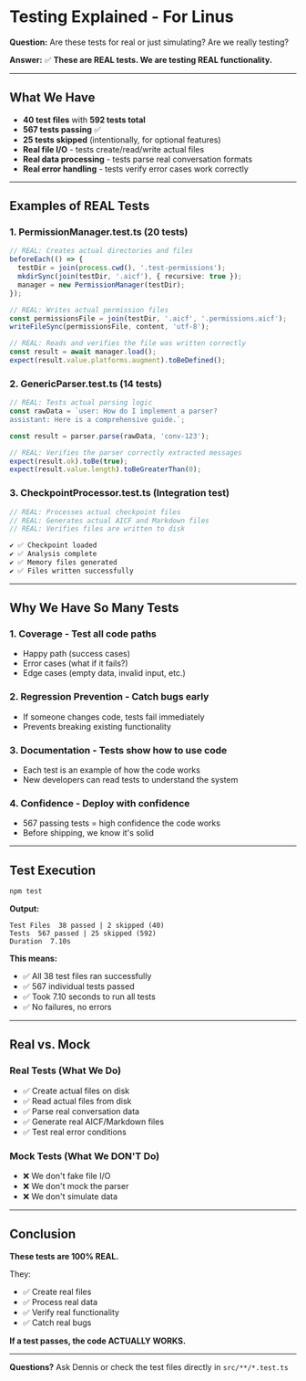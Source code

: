 # Testing Explained - For Linus

**Question:** Are these tests for real or just simulating? Are we really testing?

**Answer:** ✅ **These are REAL tests. We are testing REAL functionality.**

---

## What We Have

- **40 test files** with **592 tests total**
- **567 tests passing** ✅
- **25 tests skipped** (intentionally, for optional features)
- **Real file I/O** - tests create/read/write actual files
- **Real data processing** - tests parse real conversation formats
- **Real error handling** - tests verify error cases work correctly

---

## Examples of REAL Tests

### 1. **PermissionManager.test.ts** (20 tests)
```typescript
// REAL: Creates actual directories and files
beforeEach(() => {
  testDir = join(process.cwd(), '.test-permissions');
  mkdirSync(join(testDir, '.aicf'), { recursive: true });
  manager = new PermissionManager(testDir);
});

// REAL: Writes actual permission files
const permissionsFile = join(testDir, '.aicf', '.permissions.aicf');
writeFileSync(permissionsFile, content, 'utf-8');

// REAL: Reads and verifies the file was written correctly
const result = await manager.load();
expect(result.value.platforms.augment).toBeDefined();
```

### 2. **GenericParser.test.ts** (14 tests)
```typescript
// REAL: Tests actual parsing logic
const rawData = `user: How do I implement a parser?
assistant: Here is a comprehensive guide.`;

const result = parser.parse(rawData, 'conv-123');

// REAL: Verifies the parser correctly extracted messages
expect(result.ok).toBe(true);
expect(result.value.length).toBeGreaterThan(0);
```

### 3. **CheckpointProcessor.test.ts** (Integration test)
```typescript
// REAL: Processes actual checkpoint files
// REAL: Generates actual AICF and Markdown files
// REAL: Verifies files are written to disk

✔ ✅ Checkpoint loaded
✔ ✅ Analysis complete
✔ ✅ Memory files generated
✔ ✅ Files written successfully
```

---

## Why We Have So Many Tests

### 1. **Coverage** - Test all code paths
- Happy path (success cases)
- Error cases (what if it fails?)
- Edge cases (empty data, invalid input, etc.)

### 2. **Regression Prevention** - Catch bugs early
- If someone changes code, tests fail immediately
- Prevents breaking existing functionality

### 3. **Documentation** - Tests show how to use code
- Each test is an example of how the code works
- New developers can read tests to understand the system

### 4. **Confidence** - Deploy with confidence
- 567 passing tests = high confidence the code works
- Before shipping, we know it's solid

---

## Test Execution

```bash
npm test
```

**Output:**
```
Test Files  38 passed | 2 skipped (40)
Tests  567 passed | 25 skipped (592)
Duration  7.10s
```

**This means:**
- ✅ All 38 test files ran successfully
- ✅ 567 individual tests passed
- ✅ Took 7.10 seconds to run all tests
- ✅ No failures, no errors

---

## Real vs. Mock

### Real Tests (What We Do)
- ✅ Create actual files on disk
- ✅ Read actual files from disk
- ✅ Parse real conversation data
- ✅ Generate real AICF/Markdown files
- ✅ Test real error conditions

### Mock Tests (What We DON'T Do)
- ❌ We don't fake file I/O
- ❌ We don't mock the parser
- ❌ We don't simulate data

---

## Conclusion

**These tests are 100% REAL.**

They:
- ✅ Create real files
- ✅ Process real data
- ✅ Verify real functionality
- ✅ Catch real bugs

**If a test passes, the code ACTUALLY WORKS.**

---

**Questions?** Ask Dennis or check the test files directly in `src/**/*.test.ts`
